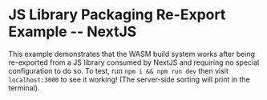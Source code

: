 # JS Library Packaging Re-Export Example -- NextJS

This example demonstrates that the WASM build system works after being re-exported from a JS library consumed by NextJS and requiring no special configuration to do so. To test, run `npm i && npm run dev` then visit `localhost:3000` to see it working! (The server-side sorting will print in the terminal).
